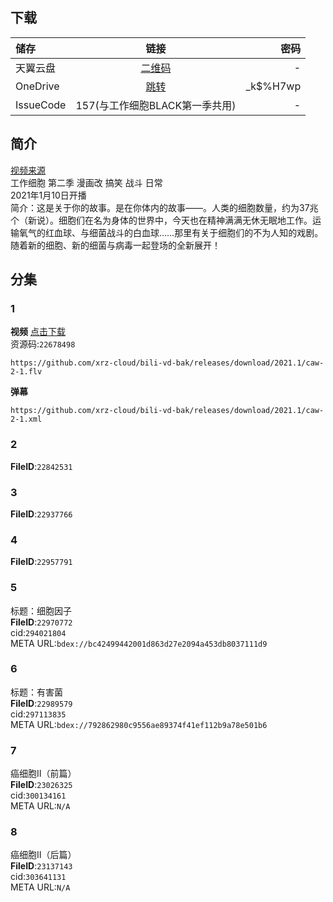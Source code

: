 ## 下载

储存 | 链接 | 密码
:----------- | :-----------: | -----------:
 天翼云盘 | [二维码](https://images.weserv.nl/?url=https://i0.hdslb.com/bfs/article/89155bf1188425db677f21e2442655614fb42881.jpg) | -
 OneDrive | [跳转](https://xrzcloud-my.sharepoint.com/:f:/g/personal/xrz_xrzyun_ml/EhqHju1mjjhGvol5kPKut7ABI8CN1d0CPWysJfVw1qeQUQ?e=kwwfet) | _k$%H7wp
 IssueCode | 157(与工作细胞BLACK第一季共用) | -

## 简介
[视频来源](https://www.bilibili.com/bangumi/media/md28231816/)  
工作细胞 第二季 漫画改 搞笑 战斗 日常  
2021年1月10日开播  
简介：这是关于你的故事。是在你体内的故事——。人类的细胞数量，约为37兆个（新说）。细胞们在名为身体的世界中，今天也在精神满满无休无眠地工作。运输氧气的红血球、与细菌战斗的白血球……那里有关于细胞们的不为人知的戏剧。随着新的细胞、新的细菌与病毒一起登场的全新展开！  
## 分集
### 1
**视频**   [点击下载](https://github.com/xrz-cloud/bili-vd-bak/releases/download/2021.1/caw-2-1.flv)  
资源码:`22678498`
```
https://github.com/xrz-cloud/bili-vd-bak/releases/download/2021.1/caw-2-1.flv
```
**弹幕**
```
https://github.com/xrz-cloud/bili-vd-bak/releases/download/2021.1/caw-2-1.xml
```
### 2
**FileID**:`22842531`
### 3
**FileID**:`22937766`
### 4
**FileID**:`22957791`
### 5
标题：细胞因子  
**FileID**:`22970772`  
cid:`294021804`  
META URL:`bdex://bc42499442001d863d27e2094a453db8037111d9`  
### 6
标题：有害菌  
**FileID**:`22989579`  
cid:`297113835`  
META URL:`bdex://792862980c9556ae89374f41ef112b9a78e501b6`  
### 7
癌细胞Ⅱ（前篇）  
**FileID**:`23026325`  
cid:`300134161`  
META URL:`N/A`  
### 8
癌细胞Ⅱ（后篇）  
**FileID**:`23137143`  
cid:`303641131`  
META URL:`N/A`  